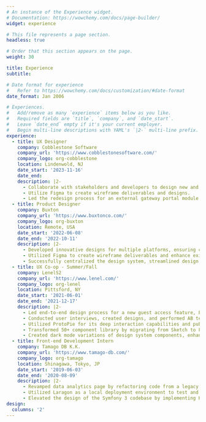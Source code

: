 ```yaml
---
# An instance of the Experience widget.
# Documentation: https://wowchemy.com/docs/page-builder/
widget: experience

# This file represents a page section.
headless: true

# Order that this section appears on the page.
weight: 30

title: Experience
subtitle:

# Date format for experience
#   Refer to https://wowchemy.com/docs/customization/#date-format
date_format: Jan 2006

# Experiences.
#   Add/remove as many `experience` items below as you like.
#   Required fields are `title`, `company`, and `date_start`.
#   Leave `date_end` empty if it's your current employer.
#   Begin multi-line descriptions with YAML's `|2-` multi-line prefix.
experience:
  - title: UX Designer
    company: Cobblestone Software
    company_url: 'https://www.cobblestonesoftware.com/'
    company_logo: org-cobblestone
    location: Lindenwold, NJ
    date_start: '2023-11-16'
    date_end: 
    description: |2-
      - Collaborate with stakeholders and developers to design new and existing features for a contract management & procurement software called Contract Insights.
      - Utilize Figma to create wireframe deliverables and designs.
      - Led the redesign process for an external gateway portal module (called the “vendor client gateway”). Presently working with developers to ensure a smooth rollout and iron out any technical issues as they arise. 
  - title: Product Designer
    company: Buxton
    company_url: 'https://www.buxtonco.com/'
    company_logo: org-buxton
    location: Remote, USA
    date_start: '2022-06-08'
    date_end: '2022-10-11'
    description: |2-  
      - Developed innovative designs for multiple platforms, ensuring close alignment with development goals and specializing in data-driven solutions; successfully launched 3 products with 100+ screens in 3 months.
      - Utilized Figma to create wireframe deliverables and enhance existing designs.
      - Successfully centralized the design system, streamlined design systems, and saved 2-3 hours of design time per week.
  - title: UX Co-op - Summer/Fall
    company: LenelS2
    company_url: 'https://www.lenel.com/'
    company_logo: org-lenel
    location: Pittsford, NY
    date_start: '2021-06-01'
    date_end: '2021-12-17'
    description: |2-  
      - Led end-to-end design process for a new guest access feature, Elements; maintained and evolved the design system, ensuring completeness by adding missing components and optimizing existing ones.
      - Conducted user interviews, created designs, and performed AB testing for a video security solution, resulting in actionable insights and improved user experience.
      - Utilized ProtoPie for its deep interaction capabilities and published results to confluence.
      - Transformed 50+ component library by migrating from Sketch to Figma, enhancing usability and consistency for designers within a dynamic design system. 
      - Created dark mode variations of design system components, enhancing visual options for user experience.
  - title: Front-end Development Intern 
    company: Tamago DB K.K.
    company_url: 'https://www.tamago-db.com/'
    company_logo: org-tamago
    location: Shinagawa, Tokyo, JP
    date_start: '2019-06-03'
    date_end: '2020-08-09'
    description: |2-
      - Revamped data analytics page by refactoring code from a legacy Google Charts library to a modern C3.js library, enhancing visualizations and improving user experience.
      - Utilized Laragon as a local deployment environment to test and debug code, ensuring functionality.
      - Elevated the design of the Symfony 3 codebase by implementing HTML, CSS, and JavaScript updates, resulting in a more visually appealing and user-friendly interface.
design:
  columns: '2'
---
```

